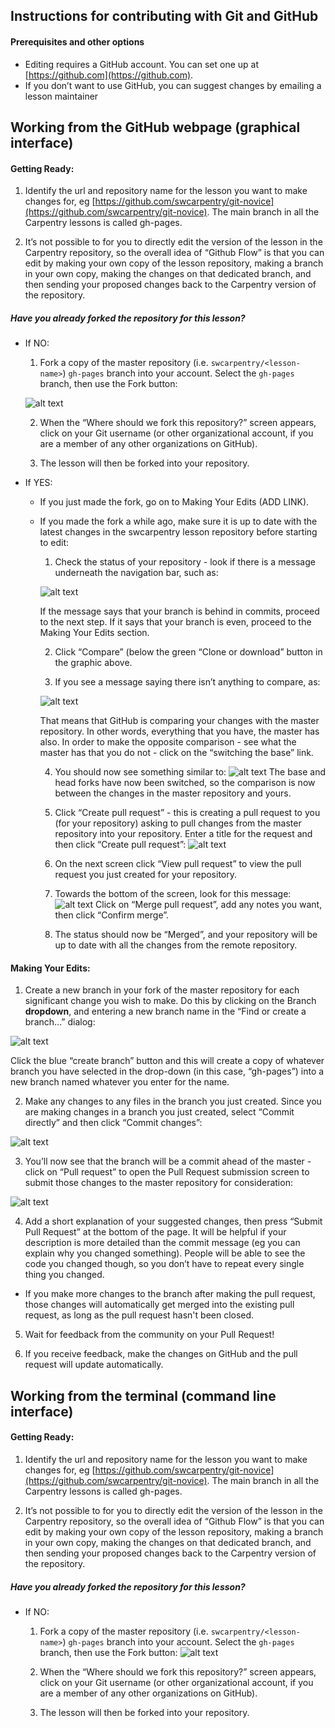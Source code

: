 ## Instructions for contributing with Git and GitHub

#### Prerequisites and other options
- Editing requires a GitHub account. You can set one up at [https://github.com](https://github.com).
- If you don’t want to use GitHub, you can suggest changes by emailing a lesson maintainer

## Working from the GitHub webpage (graphical interface) 

#### Getting Ready:

1. Identify the url and repository name for the lesson you want to make changes for, eg [https://github.com/swcarpentry/git-novice](https://github.com/swcarpentry/git-novice). The main branch in all the Carpentry lessons is called gh-pages. 

2. It’s not possible to for you to directly edit the version of the lesson in the Carpentry repository, so the overall idea of “Github Flow” is that you can edit by making your own copy of the lesson repository, making a branch in your own copy, making the changes on that dedicated branch, and then sending your proposed changes back to the Carpentry version of the repository.

##### Have you already forked the repository for this lesson?

- If NO:
  1. Fork a copy of the master repository (i.e. ```swcarpentry/<lesson-name>```) ```gh-pages``` branch into your account. Select the ```gh-pages``` branch, then use the Fork button:

  ![alt text](swc_github_flow/images/GitHubFlowForNewbies-1.jpg "GitHubFlowForNewbies-1.jpg - location of fork button")
    
  2. When the “Where should we fork this repository?” screen appears, click on your Git username (or other organizational account, if you are a member of any other organizations on GitHub).

  3. The lesson will then be forked into your repository.

- If YES: 
  - If you just made the fork, go on to Making Your Edits (ADD LINK).
  - If you made the fork a while ago, make sure it is up to date with the latest changes in the swcarpentry lesson repository before starting to edit:

    1. Check the status of your repository - look if there is a message underneath the navigation bar, such as:

    ![alt text](swc_github_flow/images/GitHubFlowForNewbies-2.jpg "GitHubFlowForNewbies-2.jpg - # commits behind")

    If the message says that your branch is behind in commits, proceed to the next step. If it says that your branch is even, proceed to the Making Your Edits section.

    2. Click “Compare” (below the green “Clone or download” button in the graphic above.
    
    3. If you see a message saying there isn’t anything to compare, as:
    
    ![alt text](swc_github_flow/images/GitHubFlowForNewbies-3.jpg "GitHubFlowForNewbies-3.jpg - base switch")
    
    That means that GitHub is comparing your changes with the master repository. In other words, everything that you have, the master has also. In order to make the opposite comparison - see what the master has that you do not - click on the “switching the base” link.
    
    4. You should now see something similar to:
    ![alt text](swc_github_flow/images/GitHubFlowForNewbies-4.jpg "GitHubFlowForNewbies-4.jpg - compare changes")
    The base and head forks have now been switched, so the comparison is now between the changes in the master repository and yours.

    5. Click “Create pull request” - this is creating a pull request to you (for your repository) asking to pull changes from the master repository into your repository. Enter a title for the request and then click “Create pull request”:
    ![alt text](swc_github_flow/images/GitHubFlowForNewbies-5.jpg "GitHubFlowForNewbies-5.jpg - open a pull request")
    
    6. On the next screen click “View pull request” to view the pull request you just created for your repository.
    
    7. Towards the bottom of the screen, look for this message:
    ![alt text](swc_github_flow/images/GitHubFlowForNewbies-6.jpg "GitHubFlowForNewbies-6.jpg - merge pull request")
    Click on “Merge pull request”, add any notes you want, then click “Confirm merge”.

    8. The status should now be “Merged”, and your repository will be up to date with all the changes from the remote repository.
    
#### Making Your Edits:

1. Create a new branch in your fork of the master repository for each significant change you wish to make. Do this by clicking on the Branch **dropdown**, and entering a new branch name in the “Find or create a branch…” dialog:

![alt text](swc_github_flow/images/GitHubFlowForNewbies-7.jpg "GitHubFlowForNewbies-7.jpg - create branch")

Click the blue “create branch” button and this will create a copy of whatever branch you have selected in the drop-down (in this case, “gh-pages”) into a new branch named whatever you enter for the name.

2. Make any changes to any files in the branch you just created. Since you are making changes in a branch you just created, select “Commit directly” and then click “Commit changes”:

![alt text](swc_github_flow/images/GitHubFlowForNewbies-8.jpg "GitHubFlowForNewbies-8.jpg - commit changes")

3. You’ll now see that the branch will be a commit ahead of the master - click on “Pull request” to open the Pull Request submission screen to submit those changes to the master repository for consideration:

![alt text](swc_github_flow/images/GitHubFlowForNewbies-9.jpg "GitHubFlowForNewbies-9.jpg - pull request to update your repository")

4. Add a short explanation of your suggested changes, then press “Submit Pull Request” at the bottom of the page. It will be helpful if your description is more detailed than the commit message (eg you can explain why you changed something). People will be able to see the code you changed though, so you don’t have to repeat every single thing you changed.

* If you make more changes to the branch after making the pull request, those changes will automatically get merged into the existing pull request, as long as the pull request hasn't been closed.

5. Wait for feedback from the community on your Pull Request!

6. If you receive feedback, make the changes on GitHub and the pull request will update automatically.

## Working from the terminal (command line interface)

#### Getting Ready:

1. Identify the url and repository name for the lesson you want to make changes for, eg [https://github.com/swcarpentry/git-novice](https://github.com/swcarpentry/git-novice). The main branch in all the Carpentry lessons is called gh-pages. 

2. It’s not possible to for you to directly edit the version of the lesson in the Carpentry repository, so the overall idea of “Github Flow” is that you can edit by making your own copy of the lesson repository, making a branch in your own copy, making the changes on that dedicated branch, and then sending your proposed changes back to the Carpentry version of the repository.

##### Have you already forked the repository for this lesson?

- If NO:
  1. Fork a copy of the master repository (i.e. ```swcarpentry/<lesson-name>```) ```gh-pages``` branch into your account. Select the ```gh-pages``` branch, then use the Fork button:
  ![alt text](swc_github_flow/images/GitHubFlowForNewbies-1.jpg "GitHubFlowForNewbies-1.jpg - location of fork button")

  2. When the “Where should we fork this repository?” screen appears, click on your Git username (or other organizational account, if you are a member of any other organizations on GitHub).

  3. The lesson will then be forked into your repository.
